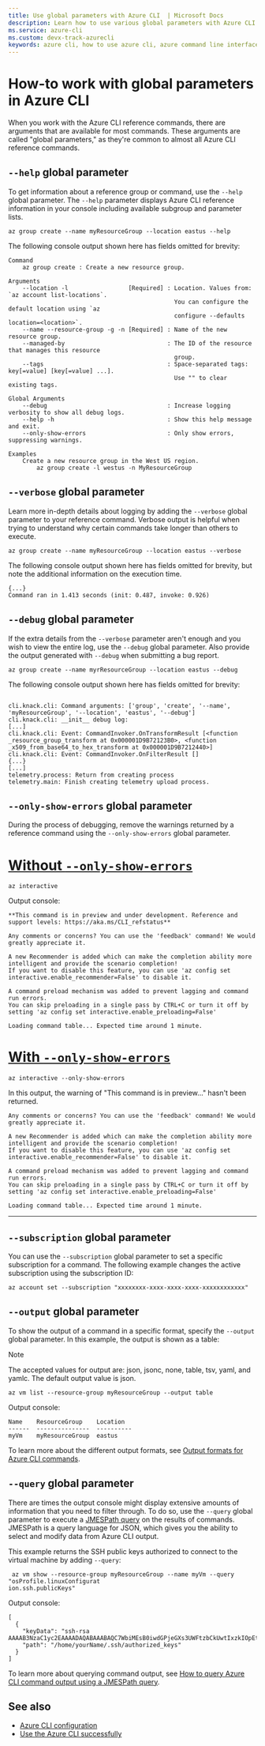 ```yaml
---
title: Use global parameters with Azure CLI  | Microsoft Docs
description: Learn how to use various global parameters with Azure CLI to configure a resource group.
ms.service: azure-cli
ms.custom: devx-track-azurecli
keywords: azure cli, how to use azure cli, azure command line interface, how to open azure cli, azure cli commands
---
```


# How-to work with global parameters in Azure CLI

When you work with the Azure CLI reference commands, there are arguments that are available for most
commands. These arguments are called "global parameters," as they're common to almost all Azure CLI
reference commands.

## `--help` global parameter

To get information about a reference group or command, use the `--help` global parameter. The
`--help` parameter displays Azure CLI reference information in your console including available
subgroup and parameter lists.


```azurecli-interactive
az group create --name myResourceGroup --location eastus --help
```

The following console output shown here has fields omitted for brevity:

```output
Command
    az group create : Create a new resource group.

Arguments
    --location -l                 [Required] : Location. Values from: `az account list-locations`.
                                               You can configure the default location using `az
                                               configure --defaults location=<location>`.
    --name --resource-group -g -n [Required] : Name of the new resource group.
    --managed-by                             : The ID of the resource that manages this resource
                                               group.
    --tags                                   : Space-separated tags: key[=value] [key[=value] ...].
                                               Use "" to clear existing tags.

Global Arguments
    --debug                                  : Increase logging verbosity to show all debug logs.
    --help -h                                : Show this help message and exit.
    --only-show-errors                       : Only show errors, suppressing warnings.

Examples
    Create a new resource group in the West US region.
        az group create -l westus -n MyResourceGroup
```

## `--verbose` global parameter

Learn more in-depth details about logging by adding the `--verbose` global parameter to your
reference command. Verbose output is helpful when trying to understand why certain commands take
longer than others to execute.

```azurecli-interactive
az group create --name myResourceGroup --location eastus --verbose 
```

The following console output shown here has fields omitted for brevity, but note the additional
information on the execution time.

```output
{...}
Command ran in 1.413 seconds (init: 0.487, invoke: 0.926)
```

## `--debug` global parameter

If the extra details from the `--verbose` parameter aren't enough and you wish to view the entire
log, use the `--debug` global parameter. Also provide the output generated with `--debug` when
submitting a bug report.

```azurecli-interactive
az group create --name myrResourceGroup --location eastus --debug
```

The following console output shown here has fields omitted for brevity:

```output

cli.knack.cli: Command arguments: ['group', 'create', '--name', 'myResourceGroup', '--location', 'eastus', '--debug']
cli.knack.cli: __init__ debug log:
[...]
cli.knack.cli: Event: CommandInvoker.OnTransformResult [<function _resource_group_transform at 0x000001D9B72123B0>, <function _x509_from_base64_to_hex_transform at 0x000001D9B7212440>]
cli.knack.cli: Event: CommandInvoker.OnFilterResult []
{...}
[...]
telemetry.process: Return from creating process
telemetry.main: Finish creating telemetry upload process.

```

## `--only-show-errors` global parameter

During the process of debugging, remove the warnings returned by a reference command using the
`--only-show-errors` global parameter.

# [Without `--only-show-errors`](#tab/tabid-1)

```azurecli-interactive
az interactive 
```

Output console:

```output
**This command is in preview and under development. Reference and support levels: https://aka.ms/CLI_refstatus**

Any comments or concerns? You can use the 'feedback' command! We would greatly appreciate it.

A new Recommender is added which can make the completion ability more intelligent and provide the scenario completion!
If you want to disable this feature, you can use 'az config set interactive.enable_recommender=False' to disable it.

A command preload mechanism was added to prevent lagging and command run errors.
You can skip preloading in a single pass by CTRL+C or turn it off by setting 'az config set interactive.enable_preloading=False'

Loading command table... Expected time around 1 minute.
```

# [With `--only-show-errors`](#tab/tabid-2)

```azurecli-interactive
az interactive --only-show-errors
```

In this output, the warning of "This command is in preview..." hasn't been returned.

```output
Any comments or concerns? You can use the 'feedback' command! We would greatly appreciate it.

A new Recommender is added which can make the completion ability more intelligent and provide the scenario completion!
If you want to disable this feature, you can use 'az config set interactive.enable_recommender=False' to disable it.

A command preload mechanism was added to prevent lagging and command run errors.
You can skip preloading in a single pass by CTRL+C or turn it off by setting 'az config set interactive.enable_preloading=False'

Loading command table... Expected time around 1 minute.
```

---

## `--subscription` global parameter

You can use the `--subscription` global parameter to set a specific subscription for a command. The
following example changes the active subscription using the subscription ID:

```azurecli-interactive
az account set --subscription "xxxxxxxx-xxxx-xxxx-xxxx-xxxxxxxxxxxx"
```

## `--output` global parameter

To show the output of a command in a specific format, specify the `--output` global parameter. In
this example, the output is shown as a table:

> [!NOTE]
> The accepted values for output are: json, jsonc, none, table, tsv, yaml, and yamlc. The default
> output value is json.

```azurecli-interactive
az vm list --resource-group myResourceGroup --output table
```

Output console:

```output
Name    ResourceGroup    Location
------  ---------------  ----------
myVm    myResourceGroup  eastus
```

To learn more about the different output formats, see
[Output formats for Azure CLI commands](format-output-azure-cli.md).

## `--query` global parameter

There are times the output console might display extensive amounts of information that you need to
filter through. To do so, use the `--query` global parameter to execute a
[JMESPath query](http://jmespath.org) on the results of commands. JMESPath is a query language for
JSON, which gives you the ability to select and modify data from Azure CLI output.

This example returns the SSH public keys authorized to connect to the virtual machine by adding
`--query`:

```azurecli-interactive
 az vm show --resource-group myResourceGroup --name myVm --query "osProfile.linuxConfigurat
ion.ssh.publicKeys"
```

Output console:

```output
[
  {
    "keyData": "ssh-rsa AAAAB3NzaC1yc2EAAAADAQABAAABAQC7WbiMEsB0iwdGPjeGXs3UWFtzbCkUwtIxzkIOpEtlqkLGa0XQdvwhzok6szq6Ycx/f4cfid/yrmBPtzmxdQnGeCy2FOcVIzp+SkjIUg/Ez2YyDcMb60u66QUmHPRyhipJ/PDZROt6O0092qfTkTjB+7hLRiZzV2raLjiQ95eV0AXUP+Gsvdo/7ytqWNIm3iQTWbQ/GwSg+p0v+kmZELIbrxo845dambSpgBL8g0wCUZaptru3ZHo9m0UWbFPASVJKauhfPCSVPQCaOCaAdB01Ih8QDVRCazT+jyV6GgTwUIXVQthVBbt56ibhuSUdf0cWF8IVncjH+WXexVAhQw0j",
    "path": "/home/yourName/.ssh/authorized_keys"
  }
]
```

To learn more about querying command output, see
[How to query Azure CLI command output using a JMESPath query](use-azure-cli-successfully-query.md).

## See also

- [Azure CLI configuration](azure-cli-configuration.md)
- [Use the Azure CLI successfully](use-azure-cli-successfully-tips.md)
